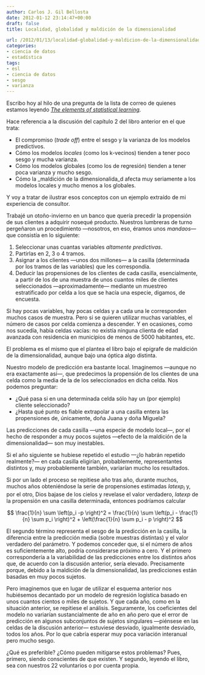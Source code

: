 ```yaml
---
author: Carlos J. Gil Bellosta
date: 2012-01-12 23:14:47+00:00
draft: false
title: Localidad, globalidad y maldición de la dimensionalidad

url: /2012/01/13/localidad-globalidad-y-maldicion-de-la-dimensionalidad/
categories:
- ciencia de datos
- estadística
tags:
- esl
- ciencia de datos
- sesgo
- varianza
---
```


Escribo hoy al hilo de una pregunta de la lista de correo de quienes estamos leyendo _[The elements of statistical learning](http://www.datanalytics.com/2011/12/23/nos-leemos-the-elements-of-statistical-learning-de-tapa-a-tapa/)_.

Hace referencia a la discusión del capítulo 2 del libro anterior en el que trata:

* El compromiso (_trade off_) entre el sesgo y la varianza de los modelos predictivos.
* Cómo los modelos _locales_ (como los k-vecinos) tienden a tener poco sesgo y mucha varianza.
* Cómo los modelos globales (como los de regresión) tienden a tener poca varianza y mucho sesgo.
* Cómo la _maldición de la dimensionalida_d afecta muy seriamente a los modelos locales y mucho menos a los globales.

Y voy a tratar de ilustrar esos conceptos con un ejemplo extraído de mi experiencia de consultor.

Trabajé un otoño-invierno en un banco que quería precedir la propensión de sus clientes a adquirir nosequé producto. Nuestros lumbreras de turno pergeñaron un procedimiento —nosotros, en eso, éramos unos _mandaos_— que consistía en lo siguiente:

1. Seleccionar unas cuantas variables _altamente predictivas_.
2. Partirlas en 2, 3 o 4 tramos.
3. Asignar a los clientes —unos dos millones— a la casilla (determinada por los tramos de las variables) que les correspondía.
4. Deducir las propensiones de los clientes de cada casilla, esencialmente, a partir de los de una muestra de unos cuantos miles de clientes seleccionados —aproximadamente— mediante un muestreo estratificado por celda a los que se hacía una especie, digamos, de encuesta.

Si hay pocas variables, hay pocas celdas y a cada una le corresponden muchos casos de muestra. Pero si se quieren utilizar muchas variables, el número de casos por celda comienza a descender. Y en ocasiones, como nos sucedía, había celdas vacías: no existía ninguna clienta de edad avanzada con residencia en municipios de menos de 5000 habitantes, etc.

El problema es el mismo que el plantea el libro bajo el epígrafe de maldición de la dimensionalidad, aunque bajo una óptica algo distinta.

Nuestro modelo de predicción era bastante local. Imaginemos —aunque no era exactamente así—, que predecimos la propensión de los clientes de una celda como la media de la de los seleccionados en dicha celda. Nos podemos preguntar:

* ¿Qué pasa si en una determinada celda sólo hay un (por ejemplo) cliente seleccionado?
* ¿Hasta qué punto es fiable extrapolar a una casilla entera las propensiones de, únicamente, doña Juana y doña Miguela?

Las predicciones de cada casilla —una especie de modelo local—, por el hecho de responder a muy pocos sujetos —efecto de la maldición de la dimensionalidad— son muy inestables.

Si el año siguiente se hubiese repetido el estudio —¿lo habrán repetido realmente?— en cada casilla eligirían, probablemente, representantes distintos y, muy probablemente también, variarían mucho los resultados.

Si por un lado el proceso se repitiese año tras año, durante muchos, muchos años obteniéndose la serie de propensiones estimadas $latex p_i$ y, por el otro, Dios bajase de los cielos y revelase el valor verdadero, $latex p$ de la propensión en una casilla determinada, entonces podríamos calcular

$$ \frac{1}{n} \sum \left(p_i -p \right)^2 = \frac{1}{n} \sum \left(p_i - \frac{1}{n} \sum p_i \right)^2 + \left(\frac{1}{n} \sum p_i - p \right)^2 $$

El segundo término representa el sesgo de la predicción en la casilla, la diferencia entre la predicción media (sobre muestras distintas) y el valor verdadero del parámetro. Y podemos conceder que, si el número de años es suficientemente alto, podría considerarse próximo a cero. Y el primero correspondería a la variabilidad de las predicciones entre los distintos años que, de acuerdo con la discusión anterior, sería elevado. Precisamente porque, debido a la maldición de la dimensionalidad, las predicciones están basadas en muy pocos sujetos.

Pero imaginemos que en lugar de utilizar el esquema anterior nos hubiésemos decantado por un modelo de regresión logística basado en unos cuantos cientos o miles de sujetos. Y que cada año, como en la situación anterior, se repitiese el análisis. Seguramente, los coeficientes del modelo no variarían sustancialmente de año en año pero que el error de predicción en algunos subconjuntos de sujetos singulares —piénsese en las celdas de la discusión anterior— estuviese desviado, igualmente desviado, todos los años. Por lo que cabría esperar muy poca variación interanual pero mucho sesgo.

¿Qué es preferible? ¿Cómo pueden mitigarse estos problemas? Pues, primero, siendo conscientes de que existen. Y segundo, leyendo el libro, sea con nuestros 22 voluntarios o por cuenta propia.
